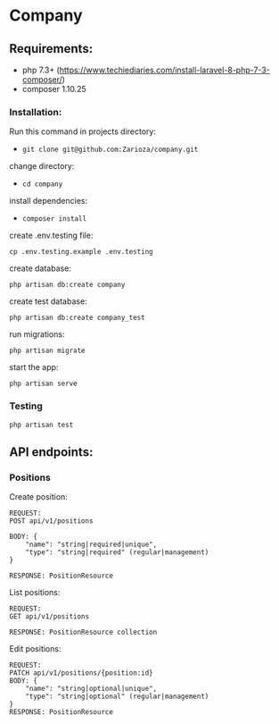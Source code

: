 # Company

## Requirements:
* php 7.3+ (https://www.techiediaries.com/install-laravel-8-php-7-3-composer/)
* composer 1.10.25

### Installation:

Run this command in projects directory:

* ```git clone git@github.com:Zarioza/company.git```

change directory:

* ```cd company```

install dependencies:

* ```composer install```

create .env.testing file:

```cp .env.testing.example .env.testing```

create database:

```php artisan db:create company```

create test database:

```php artisan db:create company_test```

run migrations:

```php artisan migrate```

start the app:

```php artisan serve```

### Testing

```php artisan test```

## API endpoints:

### Positions

Create position:

```
REQUEST:
POST api/v1/positions

BODY: {
    "name": "string|required|unique",
    "type": "string|required" (regular|management)
}

RESPONSE: PositionResource
```

List positions:

```
REQUEST:
GET api/v1/positions

RESPONSE: PositionResource collection
```

Edit positions:

```
REQUEST:
PATCH api/v1/positions/{position:id}
BODY: {
    "name": "string|optional|unique",
    "type": "string|optional" (regular|management)
}
RESPONSE: PositionResource
```

